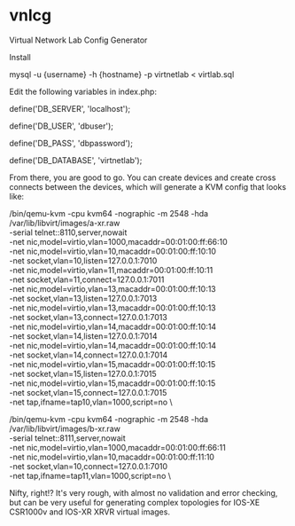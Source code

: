 vnlcg
=====

Virtual Network Lab Config Generator

Install

mysql -u {username} -h {hostname} -p virtnetlab < virtlab.sql

Edit the following variables in index.php:

define('DB_SERVER', 'localhost');

define('DB_USER', 'dbuser');

define('DB_PASS', 'dbpassword');

define('DB_DATABASE', 'virtnetlab');


From there, you are good to go. You can create devices and create cross connects between the devices, which will generate a KVM config that looks like:


/bin/qemu-kvm -cpu kvm64 -nographic -m 2548 -hda /var/lib/libvirt/images/a-xr.raw \
 -serial telnet::8110,server,nowait \
 -net nic,model=virtio,vlan=1000,macaddr=00:01:00:ff:66:10 \
 -net nic,model=virtio,vlan=10,macaddr=00:01:00:ff:10:10 \
 -net socket,vlan=10,listen=127.0.0.1:7010 \
 -net nic,model=virtio,vlan=11,macaddr=00:01:00:ff:10:11 \
 -net socket,vlan=11,connect=127.0.0.1:7011 \
 -net nic,model=virtio,vlan=13,macaddr=00:01:00:ff:10:13 \
 -net socket,vlan=13,listen=127.0.0.1:7013 \
 -net nic,model=virtio,vlan=13,macaddr=00:01:00:ff:10:13 \
 -net socket,vlan=13,connect=127.0.0.1:7013 \
 -net nic,model=virtio,vlan=14,macaddr=00:01:00:ff:10:14 \
 -net socket,vlan=14,listen=127.0.0.1:7014 \
 -net nic,model=virtio,vlan=14,macaddr=00:01:00:ff:10:14 \
 -net socket,vlan=14,connect=127.0.0.1:7014 \
 -net nic,model=virtio,vlan=15,macaddr=00:01:00:ff:10:15 \
 -net socket,vlan=15,listen=127.0.0.1:7015 \
 -net nic,model=virtio,vlan=15,macaddr=00:01:00:ff:10:15 \
 -net socket,vlan=15,connect=127.0.0.1:7015 \
 -net tap,ifname=tap10,vlan=1000,script=no \


/bin/qemu-kvm -cpu kvm64 -nographic -m 2548 -hda /var/lib/libvirt/images/b-xr.raw \
 -serial telnet::8111,server,nowait \
 -net nic,model=virtio,vlan=1000,macaddr=00:01:00:ff:66:11 \
 -net nic,model=virtio,vlan=10,macaddr=00:01:00:ff:11:10 \
 -net socket,vlan=10,connect=127.0.0.1:7010 \
 -net tap,ifname=tap11,vlan=1000,script=no \
 
Nifty, right!? It's very rough, with almost no validation and error checking, but can be very useful for generating complex topologies for IOS-XE CSR1000v and IOS-XR XRVR virtual images.
